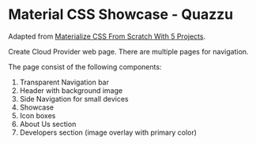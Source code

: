 # Material CSS Showcase - Quazzu

Adapted from [Materialize CSS From Scratch With 5 Projects](https://www.safaribooksonline.com/library/view/materialize-css-from/9781789538724/).

Create Cloud Provider web page. There are multiple pages for navigation.

The page consist of the following components:

1.  Transparent Navigation bar
2.  Header with background image
3.  Side Navigation for small devices
4.  Showcase
5.  Icon boxes
6.  About Us section
7.  Developers section (image overlay with primary color)
